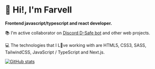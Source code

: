 # 👋 Hi!, I'm Farvell 
**Frontend javascript/typescript and react developer.** <br>

 📚 I'm active collaborator on <a href="https://discordsafe.com/">Discord D-Safe bot</a> and other web projects.<br><br>
 💻 The technologies that I L💛ve working with are HTML5, CSS3, SASS, TailwindCSS, JavaScript / TypeScript and Next.js.
 
 
[![GitHub stats](https://github-readme-stats.vercel.app/api?username=farvellhub)](https://github.com/farvellhub/github-readme-stats)
